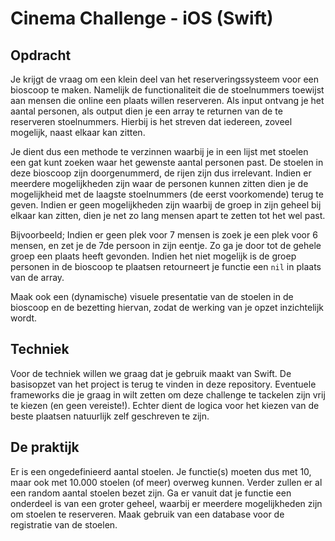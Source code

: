 # Cinema Challenge - iOS (Swift)

## Opdracht

Je krijgt de vraag om een klein deel van het reserveringssysteem voor een bioscoop te maken. Namelijk de functionaliteit die de stoelnummers toewijst aan mensen die online een plaats willen reserveren. Als input ontvang je het aantal personen, als output dien je een array te returnen van de te reserveren stoelnummers. Hierbij is het streven dat iedereen, zoveel mogelijk, naast elkaar kan zitten.

Je dient dus een methode te verzinnen waarbij je in een lijst met stoelen een gat kunt zoeken waar het gewenste aantal personen past. De stoelen in deze bioscoop zijn doorgenummerd, de rijen zijn dus irrelevant. Indien er meerdere mogelijkheden zijn waar de personen kunnen zitten dien je de mogelijkheid met de laagste stoelnummers (de eerst voorkomende) terug te geven. Indien er geen mogelijkheden zijn waarbij de groep in zijn geheel bij elkaar kan zitten, dien je net zo lang mensen apart te zetten tot het wel past.

Bijvoorbeeld; Indien er geen plek voor 7 mensen is zoek je een plek voor 6 mensen, en zet je de 7de persoon in zijn eentje. Zo ga je door tot de gehele groep een plaats heeft gevonden. Indien het niet mogelijk is de groep personen in de bioscoop te plaatsen retourneert je functie een `nil` in plaats van de array.

Maak ook een (dynamische) visuele presentatie van de stoelen in de bioscoop en de bezetting hiervan, zodat de werking van je opzet inzichtelijk wordt.

## Techniek

Voor de techniek willen we graag dat je gebruik maakt van Swift. De basisopzet van het project is terug te vinden in deze repository. Eventuele frameworks die je graag in wilt zetten om deze challenge te tackelen zijn vrij te kiezen (en geen vereiste!). Echter dient de logica voor het kiezen van de beste plaatsen natuurlijk zelf geschreven te zijn.

## De praktijk

Er is een ongedefinieerd aantal stoelen. Je functie(s) moeten dus met 10, maar ook met 10.000 stoelen (of meer) overweg kunnen. Verder zullen er al een random aantal stoelen bezet zijn. Ga er vanuit dat je functie een onderdeel is van een groter geheel, waarbij er meerdere mogelijkheden zijn om stoelen te reserveren. Maak gebruik van een database voor de registratie van de stoelen.